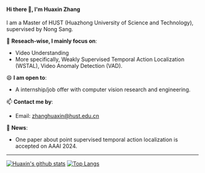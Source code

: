 #### Hi there 👋, I'm Huaxin Zhang
I am a Master of HUST (Huazhong University of Science and Technology), supervised by Nong Sang.

🔭 **Reseach-wise, I mainly focus on**:

- Video Understanding
- More specifically, Weakly Supervised Temporal Action Localization (WSTAL), Video Anomaly Detection (VAD).

😄 **I am open to**:

- A internship/job offer with computer vision research and engineering.

📫 **Contact me by**:

- Email: zhanghuaxin@hust.edu.cn

💬 **News**:
  - One paper about point supervised temporal action localization is accepted on AAAI 2024.




----

[![Huaxin's github stats](https://github-readme-stats.vercel.app/api?username=pipixin321&theme=material-palenight&count_private=true&hide=contribs)](https://github.com/anuraghazra/github-readme-stats)
[![Top Langs](https://github-readme-stats.vercel.app/api/top-langs/?username=pipixin321&theme=material-palenight&hide=Jupyter&layout=compact)](https://github.com/anuraghazra/github-readme-stats)
